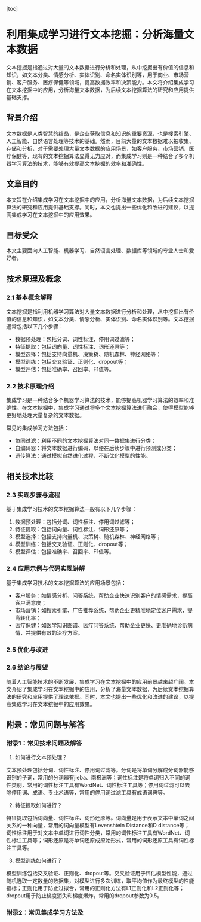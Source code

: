 
[toc]                    
                
                
利用集成学习进行文本挖掘：分析海量文本数据
=================

文本挖掘是指通过对大量的文本数据进行分析和处理，从中挖掘出有价值的信息和知识，如文本分类、情感分析、实体识别、命名实体识别等，用于商业、市场营销、客户服务、医疗保健等领域，提高数据效率和决策能力。本文将介绍集成学习在文本挖掘中的应用，分析海量文本数据，为后续文本挖掘算法的研究和应用提供基础支撑。

背景介绍
------------------

文本数据是人类智慧的结晶，是企业获取信息和知识的重要资源，也是搜索引擎、人工智能、自然语言处理等技术的基础。然而，目前大量的文本数据难以被收集、存储和分析，对于需要处理大量文本数据的应用场景，如客户服务、市场营销、医疗保健等，现有的文本挖掘算法显得无力应对，而集成学习则是一种结合了多个机器学习算法的技术，能够有效提高文本挖掘的效率和准确性。

文章目的
-----------

本文旨在介绍集成学习在文本挖掘中的应用，分析海量文本数据，为后续文本挖掘算法的研究和应用提供基础支撑。同时，本文也提出一些优化和改进的建议，以提高集成学习在文本挖掘中的应用效果。

目标受众
------------

本文主要面向人工智能、机器学习、自然语言处理、数据库等领域的专业人士和爱好者。

技术原理及概念
--------------------

### 2.1 基本概念解释

文本挖掘是指利用机器学习算法对大量文本数据进行分析和处理，从中挖掘出有价值的信息和知识，如文本分类、情感分析、实体识别、命名实体识别等。文本挖掘通常包括以下几个步骤：

- 数据预处理：包括分词、词性标注、停用词过滤等；
- 特征提取：包括词向量、词性标注、词形还原等；
- 模型选择：包括支持向量机、决策树、随机森林、神经网络等；
- 模型训练：包括交叉验证、正则化、dropout等；
- 模型评估：包括准确率、召回率、F1值等。

### 2.2 技术原理介绍

集成学习是一种结合多个机器学习算法的技术，能够提高机器学习算法的效率和准确性。在文本挖掘中，集成学习通过将多个文本挖掘算法进行融合，使得模型能够更好地处理大量复杂的文本数据。

常见的集成学习方法包括：

- 协同过滤：利用不同的文本挖掘算法对同一数据集进行分类；
- 自编码器：将文本数据进行编码，以便在后续步骤中进行预测或分类；
- 遗传算法：通过模拟自然进化过程，不断优化模型的性能。

相关技术比较
------------------

### 2.3 实现步骤与流程

基于集成学习技术的文本挖掘算法一般有以下几个步骤：

1. 数据预处理：包括分词、词性标注、停用词过滤等；
2. 特征提取：包括词向量、词性标注、词形还原等；
3. 模型选择：包括支持向量机、决策树、随机森林、神经网络等；
4. 模型训练：包括交叉验证、正则化、dropout等；
5. 模型评估：包括准确率、召回率、F1值等。

### 2.4 应用示例与代码实现讲解

基于集成学习技术的文本挖掘算法的应用场景包括：

- 客户服务：如情感分析、问答系统，帮助企业快速识别客户的情感需求，提高客户满意度；
- 市场营销：如搜索引擎、广告推荐系统，帮助企业更精准地定位客户需求，提高转化率；
- 医疗保健：如医学知识图谱、医疗问答系统，帮助企业更快、更准确地诊断病情，并提供有效的治疗方案。

### 2.5 优化与改进

### 2.6 结论与展望

随着人工智能技术的不断发展，集成学习在文本挖掘中的应用前景越来越广阔。本文介绍了集成学习在文本挖掘中的应用，分析了海量文本数据，为后续文本挖掘算法的研究和应用提供了理论依据。同时，本文也提出一些优化和改进的建议，以提高集成学习在文本挖掘中的应用效果。

附录：常见问题与解答
---------------------------

### 附录1：常见技术问题及解答

1. 如何进行文本预处理？

文本预处理包括分词、词性标注、停用词过滤等。分词是将单词分解成分词器能够识别的子词，常用的分词器有jieba、南极洲等；词性标注是将单词归入不同的词性类别，常用的词性标注工具有WordNet、词性标注工具等；停用词过滤可以去除停用词、成语、专业术语等，常用的停用词过滤工具有成语词典等。

2. 特征提取如何进行？

特征提取包括词向量、词性标注、词形还原等。词向量是用于表示文本中单词之间关系的一种向量，常用的词向量模型有Levenshtein Distance和D distance等；词性标注用于对文本中单词进行词性分类，常用的词性标注工具有WordNet、词性标注工具等；词形还原是将单词还原成原始形式，常用的词形还原工具有词性标注工具等。

3. 模型训练如何进行？

模型训练包括交叉验证、正则化、dropout等。交叉验证用于评估模型性能，通过随机选取一定数量的数据集，对模型进行多次训练，取平均值作为最终模型的性能指标；正则化用于防止过拟合，常用的正则化方法有L1正则化和L2正则化等；dropout用于防止梯度消失和梯度爆炸，常用的dropout参数为0.5。

### 附录2：常见集成学习方法及

